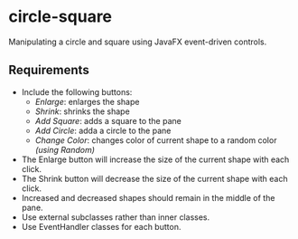 # circle-square
Manipulating a circle and square using JavaFX event-driven controls.

## Requirements
- Include the following buttons:
  - _Enlarge_: enlarges the shape
  - _Shrink_: shrinks the shape
  - _Add Square_: adds a square to the pane
  - _Add Circle_: adda a circle to the pane
  - _Change Color_: changes color of current shape to a random color _(using Random)_
- The Enlarge button will increase the size of the current shape with each click.
- The Shrink button will decrease the size of the current shape with each click.
- Increased and decreased shapes should remain in the middle of the pane.
- Use external subclasses rather than inner classes.
- Use EventHandler classes for each button.
